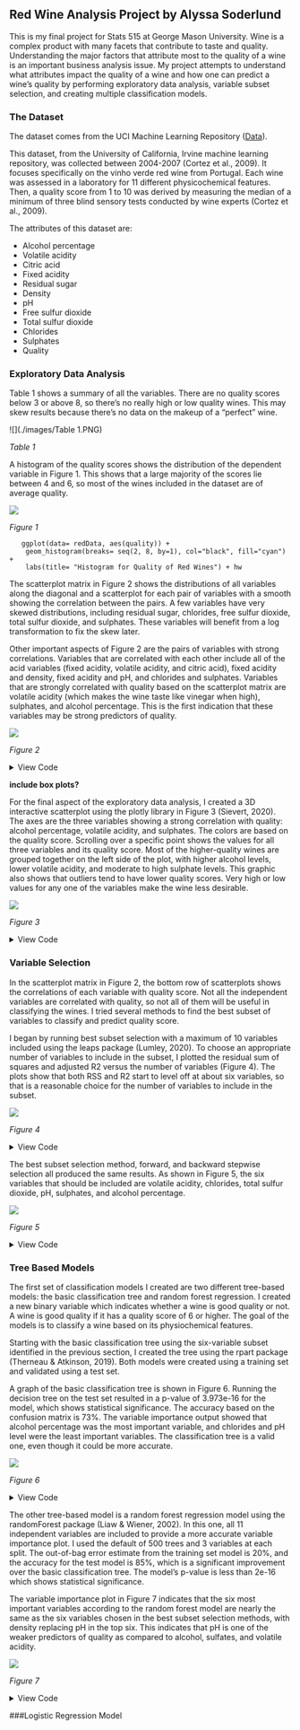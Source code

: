 ## Red Wine Analysis Project by Alyssa Soderlund

This is my final project for Stats 515 at George Mason University. 
Wine is a complex product with many facets that contribute to taste and quality. Understanding the major factors that attribute most to the quality of a wine is an important business analysis issue. My project attempts to understand what attributes impact the quality of a wine and how one can predict a wine’s quality by performing exploratory data analysis, variable subset selection, and creating multiple classification models. 

### The Dataset
The dataset comes from the UCI Machine Learning Repository ([Data](https://archive.ics.uci.edu/ml/datasets/Wine+Quality)). 

This dataset, from the University of California, Irvine machine learning repository, was collected between 2004-2007 (Cortez et al., 2009). It focuses specifically on the vinho verde red wine from Portugal. Each wine was assessed in a laboratory for 11 different physicochemical features. Then, a quality score from 1 to 10 was derived by measuring the median of a minimum of three blind sensory tests conducted by wine experts (Cortez et al., 2009). 

The attributes of this dataset are: 
- Alcohol percentage
- Volatile acidity 
- Citric acid
- Fixed acidity
- Residual sugar
- Density
- pH
- Free sulfur dioxide 
- Total sulfur dioxide
- Chlorides
- Sulphates
- Quality

### Exploratory Data Analysis
Table 1 shows a summary of all the variables. There are no quality scores below 3 or above 8, so there’s no really high or low quality wines. This may skew results because there’s no data on the makeup of a “perfect” wine. 

![](./images/Table 1.PNG)

   _Table 1_

A histogram of the quality scores shows the distribution of the dependent variable in Figure 1. This shows that a large majority of the scores lie between 4 and 6, so most of the wines included in the dataset are of average quality.

![](./images/fig1.png)

   _Figure 1_



```
   ggplot(data= redData, aes(quality)) + 
    geom_histogram(breaks= seq(2, 8, by=1), col="black", fill="cyan") + 
    labs(title= "Histogram for Quality of Red Wines") + hw
```




The scatterplot matrix in Figure 2 shows the distributions of all variables along the diagonal and a scatterplot for each pair of variables with a smooth showing the correlation between the pairs. A few variables have very skewed distributions, including residual sugar, chlorides, free sulfur dioxide, total sulfur dioxide, and sulphates. These variables will benefit from a log transformation to fix the skew later. 

Other important aspects of Figure 2 are the pairs of variables with strong correlations. Variables that are correlated with each other include all of the acid variables (fixed acidity, volatile acidity, and citric acid), fixed acidity and density, fixed acidity and pH, and chlorides and sulphates. Variables that are strongly correlated with quality based on the scatterplot matrix are volatile acidity (which makes the wine taste like vinegar when high), sulphates, and alcohol percentage. This is the first indication that these variables may be strong predictors of quality.

![](./images/fig2.png)

   _Figure 2_

<details><summary>View Code</summary>
<p>

```splom(redData, as.matrix = TRUE,
      xlab = '',main = "Red Wine Data",
      pscale = 0, varname.col = "red",
      varname.cex = 0.56, varname.font = 2,
      axis.text.cex = 0.4, axis.text.col = "red",
      axis.text.font = 2, axis.line.tck = .5,
      panel = function(x,y,...) {
          panel.grid(h = -1,v = -1,...)
          panel.hexbinplot(x,y,xbins = 12,...,
                           border = gray(.7),
                           trans = function(x)x^1)
          panel.loess(x , y, ...,
                      lwd = 2,col = 'purple')},
      diag.panel = function(x, ...){
          yrng <- current.panel.limits()$ylim
          d <- density(x, na.rm = TRUE)
          d$y <- with(d, yrng[1] + 0.95 * diff(yrng) * y / max(y) )
          panel.lines(d,col = gray(.8),lwd = 2)
          diag.panel.splom(x, ...) })
```

</p>
</details>



**include box plots?**

For the final aspect of the exploratory data analysis, I created a 3D interactive scatterplot using the plotly library in Figure 3 (Sievert, 2020). The axes are the three variables showing a strong correlation with quality: alcohol percentage, volatile acidity, and sulphates. The colors are based on the quality score. Scrolling over a specific point shows the values for all three variables and its quality score. Most of the higher-quality wines are grouped together on the left side of the plot, with higher alcohol levels, lower volatile acidity, and moderate to high sulphate levels. This graphic also shows that outliers tend to have lower quality scores. Very high or low values for any one of the variables make the wine less desirable. 

![](./images/fig3.png)

   _Figure 3_

<details><summary>View Code</summary>
<p>

```
redData %>% 
  plot_ly(x=~alcohol,y=~volatile.acidity,z= ~sulphates, color=~quality, 
          hoverinfo = 'text',
          text = ~paste('Quality:', quality,
                        '<br>Alcohol:', alcohol,
                        '<br>Volatile Acidity:', volatile.acidity,
                        '<br>Sulphates:', sulphates)) %>% 
  add_markers() %>%
  layout(title = "Wine Quality: Sulphates, Volatile Acidity, and Alcohol",
         scene = list(xaxis = list(title = 'Alcohol (vol.%)'),
                      yaxis = list(title = 'Volatile Acidity (g(acetic acid)/dm<sup>3</sup>)'),
                      zaxis = list(title = 'Sulphates (g(potassium sulphate)/dm<sup>3</sup>)')))
```

</p>
</details>



### Variable Selection

In the scatterplot matrix in Figure 2, the bottom row of scatterplots shows the correlations of each variable with quality score. Not all the independent variables are correlated with quality, so not all of them will be useful in classifying the wines. I tried several methods to find the best subset of variables to classify and predict quality score. 

I began by running best subset selection with a maximum of 10 variables included using the leaps package (Lumley, 2020). To choose an appropriate number of variables to include in the subset, I plotted the residual sum of squares and adjusted R2 versus the number of variables (Figure 4). The plots show that both RSS and R2 start to level off at about six variables, so that is a reasonable choice for the number of variables to include in the subset.

![](./images/fig4.png)

   _Figure 4_
   
<details><summary>View Code</summary>
<p>

```
regfit.full=regsubsets (quality~.,redData[,1:12],nvmax=10)
reg.summary=summary(regfit.full)
reg.summary

par(mfrow=c(2,2))
plot(reg.summary$rss ,xlab="Number of Variables ",ylab="RSS",
     type="l", main="Variable Subset Selection: RSS")
plot(reg.summary$adjr2 ,xlab="Number of Variables ",
     ylab="Adjusted RSq",type="l", main="Variable Subset Selection: Adjusted RSq")
# let's choose 6 variables

regfit.fwd=regsubsets (quality???.,data=redData[,1:12] , nvmax=6,
                       method ="forward")
summary (regfit.fwd)

regfit.bwd=regsubsets (quality???.,data=redData[,1:12] , nvmax=6,
                       method ="backward")
summary (regfit.bwd)
```

</p>
</details>



The best subset selection method, forward, and backward stepwise selection all produced the same results. As shown in Figure 5, the six variables that should be included are volatile acidity, chlorides, total sulfur dioxide, pH, sulphates, and alcohol percentage. 

![](./images/fig5.png)

   _Figure 5_

<details><summary>View Code</summary>
<p>

```plot(regfit.full, main="Best Subset Selection for Indpendent Variables", scale="r2", labels=c("Intercept","Fixed Acidity","Volatile Acidity","Citric Acid","Residual Sugar", "Chlorides","Free S.D.","Total S.D.","Density","pH","Sulphates","Alcohol"))```

</p>
</details>


### Tree Based Models

The first set of classification models I created are two different tree-based models: the basic classification tree and random forest regression. I created a new binary variable which indicates whether a wine is good quality or not. A wine is good quality if it has a quality score of 6 or higher. The goal of the models is to classify a wine based on its physiochemical features.

Starting with the basic classification tree using the six-variable subset identified in the previous section, I created the tree using the rpart package (Therneau & Atkinson, 2019). Both models were created using a training set and validated using a test set. 

A graph of the basic classification tree is shown in Figure 6. Running the decision tree on the test set resulted in a p-value of 3.973e-16 for the model, which shows statistical significance. The accuracy based on the confusion matrix is 73%. The variable importance output showed that alcohol percentage was the most important variable, and chlorides and pH level were the least important variables. The classification tree is a valid one, even though it could be more accurate.

![](./images/fig6.png)

   _Figure 6_

<details><summary>View Code</summary>
<p>

```# create variable for good/bad wine (quality 6 or greater is good)
redData$isGood<-ifelse(redData$quality>=6,"Good","Bad")

# train/test split
set.seed(1)
sample = sample.split(redData$isGood, SplitRatio = .75)
train = subset(redData, sample == TRUE)
test  = subset(redData, sample == FALSE)

# Decision tree 
rtree  = rpart( isGood ~volatile.acidity+chlorides+total.sulfur.dioxide+pH+sulphates+alcohol, data=train)
rpart.plot( rtree, faclen=12, extra=1, digits=3, main="Classification Tree: Good or Bad Wine")
summary(rtree)
    
# use decision tree to make prediction
rtreeTest <- predict(rtree, newdata = test, type='class')
confusionMatrix(factor(rtreeTest),factor(test$isGood))
```

</p>
</details>


The other tree-based model is a random forest regression model using the randomForest package (Liaw & Wiener, 2002). In this one, all 11 independent variables are included to provide a more accurate variable importance plot. I used the default of 500 trees and 3 variables at each split. The out-of-bag error estimate from the training set model is 20%, and the accuracy for the test model is 85%, which is a significant improvement over the basic classification tree. The model’s p-value is less than 2e-16 which shows statistical significance. 

The variable importance plot in Figure 7 indicates that the six most important variables according to the random forest model are nearly the same as the six variables chosen in the best subset selection methods, with density replacing pH in the top six. This indicates that pH is one of the weaker predictors of quality as compared to alcohol, sulfates, and volatile acidity.

![](./images/fig7.png)

_Figure 7_

<details><summary>View Code</summary>
<p>

```redwineRF<-randomForest(factor(isGood)~.-quality,data=train)
redwineRF
# oob error is 20%
importance(redwineRF)

varImpPlot(redwineRF, main=" \n Variable Importance Red Wine",
           labels=c("Residual Sugar","Free Sulfur Dioxide","Fixed Acidity",
                    "Citric Acid","pH","Chlorides","Density",
                    "Total Sulfur Dioxide","Volatile Acidity","Sulphates","Alcohol"))

yhat = predict(redwineRF, newdata = test)
confusionMatrix(factor(yhat), factor(test$isGood))
```

</p>
</details>
   
###Logistic Regression Model
